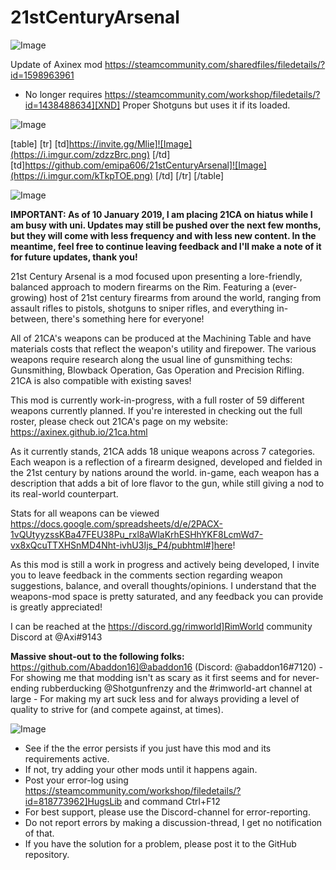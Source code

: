# 21stCenturyArsenal

![Image](https://i.imgur.com/WAEzk68.png)

Update of Axinex mod
https://steamcommunity.com/sharedfiles/filedetails/?id=1598963961

- No longer requires https://steamcommunity.com/workshop/filedetails/?id=1438488634][XND] Proper Shotguns but uses it if its loaded.

![Image](https://i.imgur.com/7Gzt3Rg.png)


[table]
    [tr]
        [td]https://invite.gg/Mlie]![Image](https://i.imgur.com/zdzzBrc.png)
[/td]
        [td]https://github.com/emipa606/21stCenturyArsenal]![Image](https://i.imgur.com/kTkpTOE.png)
[/td]
    [/tr]
[/table]
	
![Image](https://i.imgur.com/NOW7jU1.png)

**IMPORTANT: As of 10 January 2019, I am placing 21CA on hiatus while I am busy with uni. Updates may still be pushed over the next few months, but they will come with less frequency and with less new content. In the meantime, feel free to continue leaving feedback and I&apos;ll make a note of it for future updates, thank you!**

21st Century Arsenal is a mod focused upon presenting a lore-friendly, balanced approach to modern firearms on the Rim. Featuring a (ever-growing) host of 21st century firearms from around the world, ranging from assault rifles to pistols, shotguns to sniper rifles, and everything in-between, there&apos;s something here for everyone!

All of 21CA&apos;s weapons can be produced at the Machining Table and have materials costs that reflect the weapon&apos;s utility and firepower. The various weapons require research along the usual line of gunsmithing techs: Gunsmithing, Blowback Operation, Gas Operation and Precision Rifling. 21CA is also compatible with existing saves!

This mod is currently work-in-progress, with a full roster of 59 different weapons currently planned. If you&apos;re interested in checking out the full roster, please check out 21CA&apos;s page on my website: https://axinex.github.io/21ca.html

As it currently stands, 21CA adds 18 unique weapons across 7 categories. Each weapon is a reflection of a firearm designed, developed and fielded in the 21st century by nations around the world. in-game, each weapon has a description that adds a bit of lore flavor to the gun, while still giving a nod to its real-world counterpart.

Stats for all weapons can be viewed https://docs.google.com/spreadsheets/d/e/2PACX-1vQUtyyzssKBa47FEU38Pu_rxl8aWlaKrhESHhYKF8LcmWd7-vx8xQcuTTXHSnMD4Nht-ivhU3Ijs_P4/pubhtml#]here!

As this mod is still a work in progress and actively being developed, I invite you to leave feedback in the comments section regarding weapon suggestions, balance, and overall thoughts/opinions. I understand that the weapons-mod space is pretty saturated, and any feedback you can provide is greatly appreciated!

I can be reached at the https://discord.gg/rimworld]RimWorld community Discord at @Axi#9143

**Massive shout-out to the following folks:**
https://github.com/Abaddon16]@abaddon16 (Discord: @abaddon16#7120) - For showing me that modding isn&apos;t as scary as it first seems and for never-ending rubberducking
@Shotgunfrenzy and the #rimworld-art channel at large - For making my art suck less and for always providing a level of quality to strive for (and compete against, at times).

![Image](https://i.imgur.com/Rs6T6cr.png)



-  See if the the error persists if you just have this mod and its requirements active.
-  If not, try adding your other mods until it happens again.
-  Post your error-log using https://steamcommunity.com/workshop/filedetails/?id=818773962]HugsLib and command Ctrl+F12
-  For best support, please use the Discord-channel for error-reporting.
-  Do not report errors by making a discussion-thread, I get no notification of that.
-  If you have the solution for a problem, please post it to the GitHub repository.



